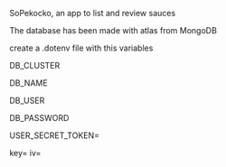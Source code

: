 SoPekocko, an app to list and review sauces


The database has been made with atlas from MongoDB


create a .dotenv file with this variables

DB_CLUSTER

DB_NAME

DB_USER

DB_PASSWORD

USER_SECRET_TOKEN= <token used by jwt to encrypt your token>

key=<some random caracters used to encrypt the email>
iv=<some random caracters used to encrypt the email>


  

